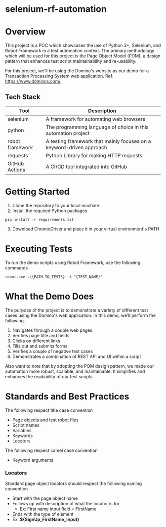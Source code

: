 # selenium-rf-automation
# Overview
This project is a POC which showcases the use of Python 3+, Selenium, and Robot Framework in a test automation context.
The primary methodology which will be used for this project is the Page Object Model (POM), a design pattern that enhances test script maintainability and re-usability.

For this project, we'll be using the Domino's website as our demo for a Transaction Processing System web application.
Ref: https://www.dominos.com/

## Tech Stack

| Tool            | Description                                                          |
|-----------------|----------------------------------------------------------------------|
| selenium        | A framework for automating web browsers                              |
| python          | The programming language of choice in this automation project        |
| robot framework | A testing framework that mainly focuses on a keyword-driven approach |
| requests        | Python Library for making HTTP requests                              |
| GitHub Actions  | A CI/CD tool integrated into GitHub                                  |

# Getting Started
1. Clone the repository to your local machine
2. Install the required Python packages

```pip install -r requirements.txt```

3. Download ChromeDriver and place it in your virtual environment's PATH

# Executing Tests
To run the demo scripts using Robot Framework, use the following commands

```robot.exe .\{PATH_TO_TESTS} -t "{TEST_NAME}"```

# What the Demo Does
The purpose of the project is to demonstrate a variety of different test cases using the Domino's web application.
In this demo, we'll perform the following.

1. Navigates through a couple web pages
2. Verifies page title and fields
3. Clicks on different links
4. Fills out and submits forms
5. Verifies a couple of negative test cases
6. Demonstrates a combination of REST API and UI within a script

Also want to note that by adopting the POM design pattern, we made our automation more robust, scalable, and maintainable.
It simplifies and enhances the readability of our test scripts.

# Standards and Best Practices
The following respect title case convention
- Page objects and test robot files
- Script names
- Variables
- Keywords
- Locators

The following respect camel case convention
- Keyword arguments

### Locators
Standard page object locators should respect the following naming convention
- Start with the page object name
- Follows up with description of what the locator is for
  - Ex: First name input field = FirstName
- Ends with the type of element
- Ex: **${SignUp_FirstName_Input}**